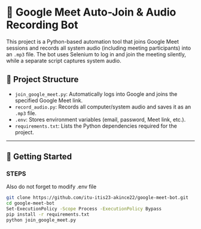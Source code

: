 # 🤖 Google Meet Auto-Join & Audio Recording Bot

This project is a Python-based automation tool that joins Google Meet sessions and records all system audio (including meeting participants) into an `.mp3` file. The bot uses Selenium to log in and join the meeting silently, while a separate script captures system audio.

## 📁 Project Structure

- `join_google_meet.py`: Automatically logs into Google and joins the specified Google Meet link.
- `record_audio.py`: Records all computer/system audio and saves it as an `.mp3` file.
- `.env`: Stores environment variables (email, password, Meet link, etc.).
- `requirements.txt`: Lists the Python dependencies required for the project.

---

## 🚀 Getting Started

### STEPS
Also do not forget to modify .env file
```bash
git clone https://github.com/itu-itis23-akince22/google-meet-bot.git
cd google-meet-bot
Set-ExecutionPolicy -Scope Process -ExecutionPolicy Bypass
pip install -r requirements.txt 
python join_google_meet.py 
